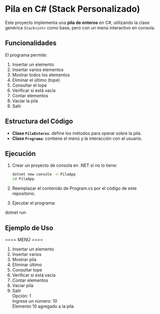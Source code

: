 # Pila en C# (Stack Personalizado)

Este proyecto implementa una **pila de enteros** en C#, utilizando la clase genérica `Stack<int>` como base, pero con un menú interactivo en consola.

## Funcionalidades

El programa permite:

1. Insertar un elemento
2. Insertar varios elementos
3. Mostrar todos los elementos
4. Eliminar el último (tope)
5. Consultar el tope
6. Verificar si está vacía
7. Contar elementos
8. Vaciar la pila
0. Salir

## Estructura del Código

- **Clase `PilaEnteros`**: define los métodos para operar sobre la pila.
- **Clase `Programa`**: contiene el menú y la interacción con el usuario.

## Ejecución

1. Crear un proyecto de consola en .NET si no lo tiene:

   ```bash
   dotnet new console -n PilaApp
   cd PilaApp
2. Reemplazar el contenido de Program.cs por el código de este repositorio.  

3. Ejecutar el programa:  
  
dotnet run  
  
## Ejemplo de Uso  
==== MENÚ ====  
1. Insertar un elemento  
2. Insertar varios  
3. Mostrar pila  
4. Eliminar último  
5. Consultar tope  
6. Verificar si está vacía  
7. Contar elementos  
8. Vaciar pila  
0. Salir  
Opción: 1  
Ingrese un número: 10  
Elemento 10 agregado a la pila  

